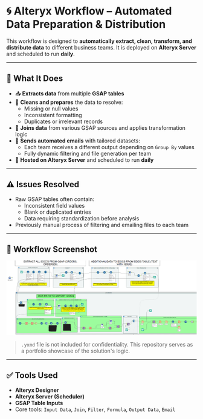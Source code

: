 # 🌀 Alteryx Workflow – Automated Data Preparation & Distribution

This workflow is designed to **automatically extract, clean, transform, and distribute data** to different business teams. It is deployed on **Alteryx Server** and scheduled to run **daily**.

---

## 📌 What It Does

- 📥 **Extracts data** from multiple **GSAP tables**
- 🧹 **Cleans and prepares** the data to resolve:
  - Missing or null values
  - Inconsistent formatting
  - Duplicates or irrelevant records
- 🔗 **Joins data** from various GSAP sources and applies transformation logic
- 📨 **Sends automated emails** with tailored datasets:
  - Each team receives a different output depending on `Group By` values
  - Fully dynamic filtering and file generation per team
- 🔁 **Hosted on Alteryx Server** and scheduled to run **daily**

---

## ⚠️ Issues Resolved

- Raw GSAP tables often contain:
  - Inconsistent field values
  - Blank or duplicated entries
  - Data requiring standardization before analysis
- Previously manual process of filtering and emailing files to each team

---

## 📸 Workflow Screenshot

![Alteryx Workflow](assets/workflow1.png)

> `.yxmd` file is not included for confidentiality. This repository serves as a portfolio showcase of the solution's logic.

---

## ✅ Tools Used

- **Alteryx Designer**
- **Alteryx Server (Scheduler)**
- **GSAP Table Inputs**
- Core tools: `Input Data`, `Join`, `Filter`, `Formula`, `Output Data`, `Email`
